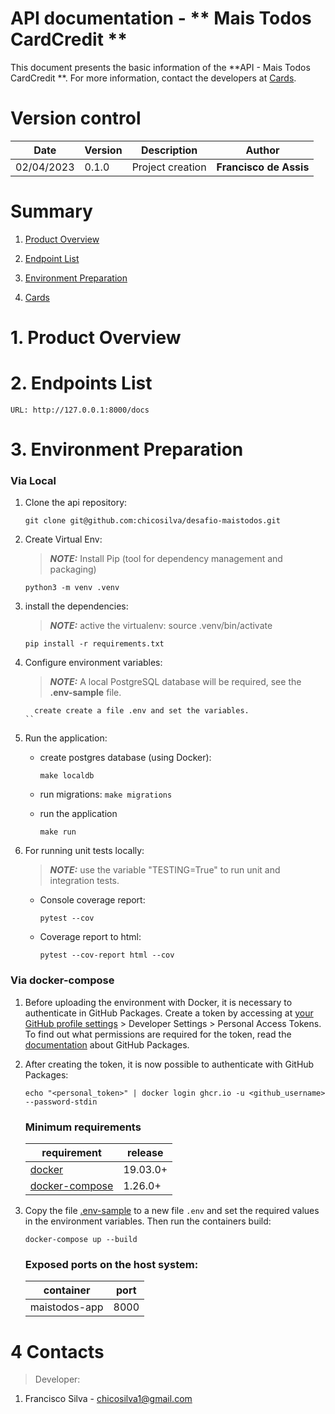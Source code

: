 
# API documentation - ** Mais Todos CardCredit **

This document presents the basic information of the **API - Mais Todos CardCredit **. For more information, contact the developers at [Cards](#4-Cards).

# Version control

| Date       | Version | Description          | Author                    |
|------------|---------|----------------------|---------------------------|
| 02/04/2023 | 0.1.0   | Project creation     | **Francisco de Assis** |

# Summary

1. [Product Overview](#1-Product-Overview)

2. [Endpoint List](#2-Endpoint-List)

3. [Environment Preparation](#3-Environment-Preparation)

4. [Cards](#4-Cards)

# 1. Product Overview 


# 2. Endpoints List

    URL: http://127.0.0.1:8000/docs


# 3. Environment Preparation
### Via Local 
1. Clone the api repository:
    ```shell
    git clone git@github.com:chicosilva/desafio-maistodos.git
    ```

2. Create Virtual Env:
    > **_NOTE:_** Install Pip (tool for dependency management and packaging)
    ```shell
    python3 -m venv .venv
    ```

3. install the dependencies:
   > **_NOTE:_** active the virtualenv: source .venv/bin/activate  
    ```shell
    pip install -r requirements.txt
    ```


4. Configure environment variables:
    > **_NOTE:_** A local PostgreSQL database will be required, see the **.env-sample** file.
    ```shell
      create create a file .env and set the variables.
    ``

5. Run the application:
   - create postgres database (using Docker): 
     ```shell
     make localdb
     ```
   - run migrations:
     ``` make migrations ```

   - run the application
     ```shell
     make run
     ```

6. For running unit tests locally:
   > **_NOTE:_** use the variable "TESTING=True" to run unit and integration tests.
   - Console coverage report:
     ```shell
     pytest --cov
     ```
   - Coverage report to html:
     ```shell
     pytest --cov-report html --cov
     ```

### Via docker-compose

1. Before uploading the environment with Docker, it is necessary to authenticate in GitHub Packages. Create a token by accessing
at [your GitHub profile settings](https://github.com/settings/profile) > Developer Settings >
Personal Access Tokens. To find out what permissions are required for the token, read the
[documentation](https://docs.github.com/en/packages/publishing-and-managing-packages/about-github-packages#about-tokens)
about GitHub Packages.

2. After creating the token, it is now possible to authenticate with GitHub Packages:
   ```
   echo "<personal_token>" | docker login ghcr.io -u <github_username> --password-stdin
   ```
   ### Minimum requirements   
   | requirement                                                   | release  |
   |---------------------------------------------------------------|----------|
   | [docker](https://docs.docker.com/get-docker/)                 | 19.03.0+ |
   | [docker-compose](https://github.com/docker/compose/releases/) | 1.26.0+  |

3. Copy the file [.env-sample](.env-sample) to a new file `.env` and set the required values in the environment variables. Then run the containers build:
   ```shell
   docker-compose up --build
   ```

   ### Exposed ports on the host system:
   
   | container             | port |
   |-----------------------|------|
   | maistodos-app | 8000 |

# 4 Contacts

> Developer:
1. Francisco Silva - chicosilva1@gmail.com
